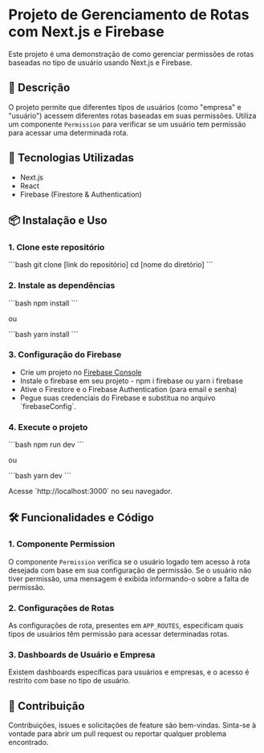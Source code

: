# Projeto de Gerenciamento de Rotas com Next.js e Firebase

Este projeto é uma demonstração de como gerenciar permissões de rotas baseadas no tipo de usuário usando Next.js e Firebase. 
## 📌 Descrição

O projeto permite que diferentes tipos de usuários (como "empresa" e "usuário") acessem diferentes rotas baseadas em suas permissões. Utiliza um componente `Permission` para verificar se um usuário tem permissão para acessar uma determinada rota.

## 🚀 Tecnologias Utilizadas

- Next.js
- React
- Firebase (Firestore & Authentication)

## 📦 Instalação e Uso

### 1. Clone este repositório

\```bash
git clone [link do repositório]
cd [nome do diretório]
\```

### 2. Instale as dependências

\```bash
npm install
\```

ou

\```bash
yarn install
\```

### 3. Configuração do Firebase

- Crie um projeto no [Firebase Console](https://console.firebase.google.com/)
- Instale o firebase em seu projeto - npm i firebase ou yarn i firebase
- Ative o Firestore e o Firebase Authentication (para email e senha)
- Pegue suas credenciais do Firebase e substitua no arquivo \`firebaseConfig\`.

### 4. Execute o projeto

\```bash
npm run dev
\```

ou

\```bash
yarn dev
\```

Acesse \`http://localhost:3000\` no seu navegador.

## 🛠️ Funcionalidades e Código

### 1. Componente Permission

O componente `Permission` verifica se o usuário logado tem acesso à rota desejada com base em sua configuração de permissão. Se o usuário não tiver permissão, uma mensagem é exibida informando-o sobre a falta de permissão.

### 2. Configurações de Rotas

As configurações de rota, presentes em `APP_ROUTES`, especificam quais tipos de usuários têm permissão para acessar determinadas rotas.

### 3. Dashboards de Usuário e Empresa

Existem dashboards específicas para usuários e empresas, e o acesso é restrito com base no tipo de usuário.

## 🤝 Contribuição

Contribuições, issues e solicitações de feature são bem-vindas. Sinta-se à vontade para abrir um pull request ou reportar qualquer problema encontrado.
